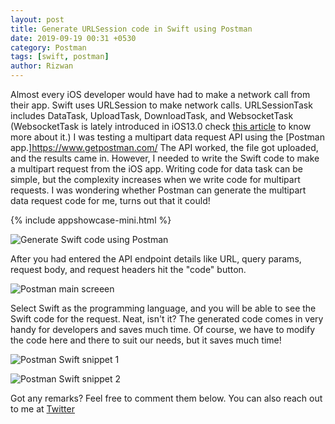 ```yaml
---
layout: post
title: Generate URLSession code in Swift using Postman
date: 2019-09-19 00:31 +0530
category: Postman
tags: [swift, postman]
author: Rizwan
---
```

Almost every iOS developer would have had to make a network call from their app. Swift uses URLSession to make network calls. URLSessionTask includes DataTask, UploadTask, DownloadTask, and WebsocketTask (WebsocketTask is lately introduced in iOS13.0 check [this article](/blog/2019/08/31/introducing-urlsessionwebsockettask-native-websocket-implementation-using-swift-5/) to know more about it.)
I was testing a multipart data request API using the [Postman app.]<https://www.getpostman.com/> The API worked, the file got uploaded, and the results came in.
However, I needed to write the Swift code to make a multipart request from the iOS app.
Writing code for data task can be simple, but the complexity increases when we write code for multipart requests. I was wondering whether Postman can generate the multipart data request code for me, turns out that it could!

{% include appshowcase-mini.html %}

![Generate Swift code using Postman](/blog/assets/images/postman-swift.png)

After you had entered the API endpoint details like URL, query params, request body, and request headers hit the "code" button.

![Postman main screeen](/blog/assets/images/postman-main-screen.png)

Select Swift as the programming language, and you will be able to see the Swift code for the request.
Neat, isn't it? The generated code comes in very handy for developers and saves much time. Of course, we have to modify the code here and there to suit our needs, but it saves much time!

![Postman Swift snippet 1](/blog/assets/images/postman-swift-snippet-1.png)

![Postman Swift snippet 2](/blog/assets/images/postman-swift-snippet-2.png)

Got any remarks? Feel free to comment them below. You can also reach out to me at [Twitter](https://twitter.com/rizwanasifahmed)
